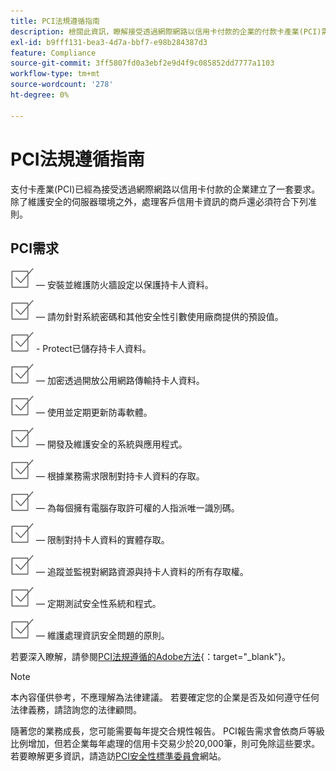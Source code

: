 ```yaml
---
title: PCI法規遵循指南
description: 檢閱此資訊，瞭解接受透過網際網路以信用卡付款的企業的付款卡產業(PCI)需求。
exl-id: b9fff131-bea3-4d7a-bbf7-e98b284387d3
feature: Compliance
source-git-commit: 3ff5807fd0a3ebf2e9d4f9c085852dd7777a1103
workflow-type: tm+mt
source-wordcount: '278'
ht-degree: 0%

---
```


# PCI法規遵循指南

支付卡產業(PCI)已經為接受透過網際網路以信用卡付款的企業建立了一套要求。 除了維護安全的伺服器環境之外，處理客戶信用卡資訊的商戶還必須符合下列准則。

## PCI需求

![核取方塊](../assets/checkbox.png) — 安裝並維護防火牆設定以保護持卡人資料。

![核取方塊](../assets/checkbox.png) — 請勿針對系統密碼和其他安全性引數使用廠商提供的預設值。

![核取方塊](../assets/checkbox.png) - Protect已儲存持卡人資料。

![核取方塊](../assets/checkbox.png) — 加密透過開放公用網路傳輸持卡人資料。

![核取方塊](../assets/checkbox.png) — 使用並定期更新防毒軟體。

![核取方塊](../assets/checkbox.png) — 開發及維護安全的系統與應用程式。

![核取方塊](../assets/checkbox.png) — 根據業務需求限制對持卡人資料的存取。

![核取方塊](../assets/checkbox.png) — 為每個擁有電腦存取許可權的人指派唯一識別碼。

![核取方塊](../assets/checkbox.png) — 限制對持卡人資料的實體存取。

![核取方塊](../assets/checkbox.png) — 追蹤並監視對網路資源與持卡人資料的所有存取權。

![核取方塊](../assets/checkbox.png) — 定期測試安全性系統和程式。

![核取方塊](../assets/checkbox.png) — 維護處理資訊安全問題的原則。

若要深入瞭解，請參閱[PCI法規遵循的Adobe方法][1]{：target=&quot;_blank&quot;}。

>[!NOTE]
>
>本內容僅供參考，不應理解為法律建議。 若要確定您的企業是否及如何遵守任何法律義務，請諮詢您的法律顧問。

隨著您的業務成長，您可能需要每年提交合規性報告。 PCI報告需求會依商戶等級比例增加，但若企業每年處理的信用卡交易少於20,000筆，則可免除這些要求。 若要瞭解更多資訊，請造訪[PCI安全性標準委員會][2]網站。

[1]: https://business.adobe.com/tw/products/magento/pci-compliance.html
[2]: https://www.pcisecuritystandards.org/index.php

